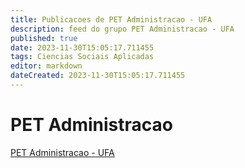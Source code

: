```yaml
---
title: Publicacoes de PET Administracao - UFA 
description: feed do grupo PET Administracao - UFA
published: true
date: 2023-11-30T15:05:17.711455
tags: Ciencias Sociais Aplicadas
editor: markdown
dateCreated: 2023-11-30T15:05:17.711455
---
```


# PET Administracao
[PET Administracao - UFA](/grupo/65PETAdministracaoUFA)